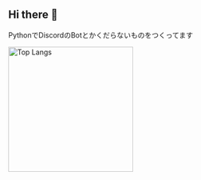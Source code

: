## Hi there 👋
PythonでDiscordのBotとかくだらないものをつくってます
<p align="left">
  <img alt="Top Langs" height="250px" src="https://github-readme-stats.vercel.app/api/top-langs/?username=sui8&show_icons=true&theme=tokyonight" />
  <!--<img alt="github stats" height="220px" src="https://github-readme-stats.vercel.app/api?username=sui8&theme=tokyonight&show_icons=true" />-->
</p>
<!--
**sui8/sui8** is a ✨ _special_ ✨ repository because its `README.md` (this file) appears on your GitHub profile.

Here are some ideas to get you started:

- 🔭 I’m currently working on ...
- 🌱 I’m currently learning ...
- 👯 I’m looking to collaborate on ...
- 🤔 I’m looking for help with ...
- 💬 Ask me about ...
- 📫 How to reach me: ...
- 😄 Pronouns: ...
- ⚡ Fun fact: ...
-->
